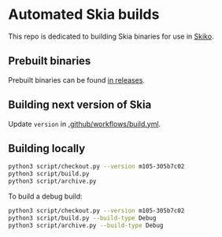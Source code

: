 # Automated Skia builds

This repo is dedicated to building Skia binaries for use in [Skiko](https://github.com/JetBrains/skiko).

## Prebuilt binaries

Prebuilt binaries can be found [in releases](https://github.com/JetBrains/skia-pack/releases).

## Building next version of Skia

Update `version` in [.github/workflows/build.yml](https://github.com/JetBrains/skia-pack/blob/master/.github/workflows/build.yml).

## Building locally

```sh
python3 script/checkout.py --version m105-305b7c02
python3 script/build.py
python3 script/archive.py
```

To build a debug build:

```sh
python3 script/checkout.py --version m105-305b7c02
python3 script/build.py --build-type Debug
python3 script/archive.py --build-type Debug
```
